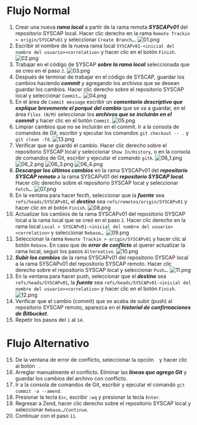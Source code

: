 # Flujo Normal #
1. Crear una nueva ***rama local*** a partir de la rama remota ***SYSCAPv01*** del repositorio SYSCAP local. Hacer clic derecho en la rama ```Remote Trackin > origin/SYSCAPv01``` y seleccionar ```Create Branch…```.
![01.png](http://titiushko.github.io/SYSCAP/wiki/flujo-trabajo/01.png)
2. Escribir el nombre de la nueva rama local ```SYSCAPv01-<inicial del nombre del usuario><correlativo>``` y hacer clic en el botón ```Finish```.
![02.png](http://titiushko.github.io/SYSCAP/wiki/flujo-trabajo/02.png)
3. Trabajar en el código de SYSCAP ***sobre la rama local*** seleccionada que se creo en el paso ```2```.
![03.png](http://titiushko.github.io/SYSCAP/wiki/flujo-trabajo/03.png)
4. Después de terminar de trabajar en el código de SYSCAP, guardar los cambios haciendo ***commit*** y agregando los archivos que se desean guardar los cambios. Hacer clic derecho sobre el repositorio SYSCAP local y seleccionar ```Commit…```.
![04.png](http://titiushko.github.io/SYSCAP/wiki/flujo-trabajo/04.png)
5. En el área de ```Commit message``` escribir un ***comentario descriptivo que explique brevemente el porqué del cambio*** que se va a guardar, en el área ```Files (N/M)``` seleccionar los ***archivos que se incluirán en el commit*** y hacer clic en el botón ```Commit```.
![05.png](http://titiushko.github.io/SYSCAP/wiki/flujo-trabajo/05.png)
6. Limpiar cambios que no se incluirán en el commit. Ir a la consola de comandos de Git, escribir y ejecutar los comandos ```git checkout -- .``` y ```git clean -fd```.
![13.png](http://titiushko.github.io/SYSCAP/wiki/flujo-trabajo/13.png)
7. Verificar que se guardó el cambio. Hacer clic derecho sobre el repositorio SYSCAP local y seleccionar ```Show In/History```, o en la consola de comandos de Git, escribir y ejecutar el comando ```gitk```.
![06_1.png](http://titiushko.github.io/SYSCAP/wiki/flujo-trabajo/06_1.png)
![06_2.png](http://titiushko.github.io/SYSCAP/wiki/flujo-trabajo/06_2.png)
![06_3.png](http://titiushko.github.io/SYSCAP/wiki/flujo-trabajo/06_3.png)
![06_4.png](http://titiushko.github.io/SYSCAP/wiki/flujo-trabajo/06_4.png)
8. ***Descargar los últimos cambios*** en la rama SYSCAPv01 del ***repositorio SYSCAP remoto*** a la rama SYSCAPv01 del ***repositorio SYSCAP local***. Hacer clic derecho sobre el repositorio SYSCAP local y seleccionar ```Fetch…```.
![07.png](http://titiushko.github.io/SYSCAP/wiki/flujo-trabajo/07.png)
9. En la ventana para hacer fecth, seleccionar que la ***fuente*** sea ```refs/heads/SYSCAPv01```, el ***destino*** sea ```refs/remotes/origin/SYSCAPv01``` y hacer clic en el botón ```Finish```.
![08.png](http://titiushko.github.io/SYSCAP/wiki/flujo-trabajo/08.png)
10. Actualizar los cambios de la rama SYSCAPv01 del repositorio SYSCAP local a la rama local que se creó en el paso ```2```. Hacer clic derecho en la rama local ```Local > SYSCAPv01-<inicial del nombre del usuario><correlativo>``` y seleccionar ```Rebase…```.
![09.png](http://titiushko.github.io/SYSCAP/wiki/flujo-trabajo/09.png)
11. Seleccionar la rama ```Remote Trackin > origin/SYSCAPv01``` y hacer clic al botón ```Rebase```. En caso que de ***error de conflicto*** al querer actualizar la rama local, seguir los pasos ```Alternativo```.
![10.png](http://titiushko.github.io/SYSCAP/wiki/flujo-trabajo/10.png)
12. ***Subir los cambios*** de la rama SYSCAPv01 del repositorio SYSCAP local a la rama SYSCAPv01 del repositorio SYSCAP remoto. Hacer clic derecho sobre el repositorio SYSCAP local y seleccionar ```Push…```.
![11.png](http://titiushko.github.io/SYSCAP/wiki/flujo-trabajo/11.png)
13. En la ventana para hacer push, seleccionar que el ***destino*** sea ```refs/heads/SYSCAPv01```, la ***fuente*** sea ```refs/heads/SYSCAPv01-<inicial del nombre del usuario><correlativo>``` y hacer clic en el botón ```Finish```.
![12.png](http://titiushko.github.io/SYSCAP/wiki/flujo-trabajo/12.png)
14. Verificar que el cambio (commit) que se acaba de subir (push) al repositorio SYSCAP remoto, aparezca en el ***historial de confirmaciones de Bitbucket***.
15. Repetir los pasos del ```1``` al ```14```.
# Flujo Alternativo #
15. De la ventana de error de conflicto, seleccionar la opción ``` ``` y hacer clic al botón ``` ```.
16. Arreglar manualmente el conflicto. Eliminar las ***líneas que agrego Git*** y guardar los cambios del archivo con conflicto.
17. Ir a la consola de comandos de Git, escribir y ejecutar el comando ```git commit -a --amend```.
18. Presionar la tecla ```Esc```, escribir ```:wq``` y presionar la tecla ```Enter```.
19. Regresar a Zend, hacer clic derecho sobre el repositorio SYSCAP local y seleccionar ```Rebase…/Continue```.
20. Continuar con el paso ```11```.